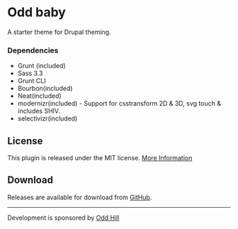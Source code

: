 # Odd baby

A starter theme for Drupal theming.  

### Dependencies
* Grunt (included)
* Sass 3.3
* Grunt CLI
* Bourbon(included)
* Neat(included)
* modernizr(included) - Support for csstransform 2D & 3D, svg touch & includes SHIV.
* selectivizr(included)

## License

This plugin is released under the MIT license.
[More Information](http://opensource.org/licenses/MIT)


## Download

Releases are available for download from
[GitHub](http://github.com/oddhill/oddbaby).

******

Development is sponsored by [Odd Hill](http://oddhill.se)
